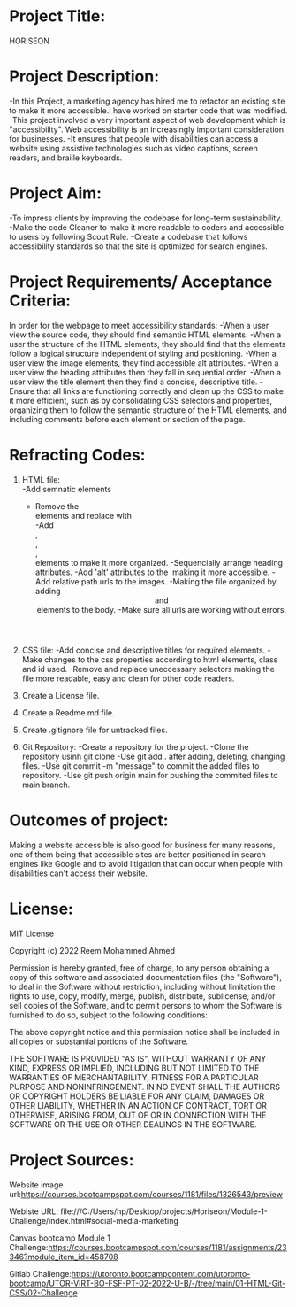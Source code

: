 # Project Title:
HORISEON

# Project Description:

-In this Project, a marketing agency has hired me to refactor an existing site to make it more accessible.I have worked on starter code that was modified. 
-This project involved a very important aspect of web development which is "accessibility". Web accessibility is an increasingly important consideration for businesses. 
-It ensures that people with disabilities can access a website using assistive technologies such as video captions, screen readers, and braille keyboards.

# Project Aim:

-To impress clients by improving the codebase for long-term sustainability.
-Make the code Cleaner to make it more readable to coders and accessible to users by following Scout Rule.
-Create a codebase that follows accessibility standards so that the site is optimized for search engines.


# Project Requirements/ Acceptance Criteria:

In order for the webpage to meet accessibility standards:
-When a user view the source code, they should find semantic HTML elements.
-When a user the structure of the HTML elements, they should find that the elements follow a logical structure independent of styling and positioning.
-When a user view the image elements, they find accessible alt attributes.
-When a user view the heading attributes then they fall in sequential order.
-When a user view the title element then they  find a concise, descriptive title.
-Ensure that all links are functioning correctly and clean up the CSS to make it more efficient, such as by consolidating CSS selectors and properties, organizing them to follow the semantic structure of the HTML elements, and including comments before each element or section of the page.

# Refracting Codes:
1. HTML file:   
    -Add semnatic elements
    - Remove the <div> elements and replace with <section>
    -Add <main>, <article>, <aside>, <nav> elements to make it more organized.
    -Sequencially arrange heading attributes.
    -Add 'alt' attributes to the <img src> making it more  accessible.
    -Add relative path urls to the images.
    -Making the file organized by adding <header> and <footer> elements to the body.
    -Make sure all urls are working without errors.

2. CSS file:
    -Add concise and descriptive titles for required elements.
    -Make changes to the css properties according to html elements, class and id used.
    -Remove and replace uneccessary selectors making the file more readable, easy and clean for other code readers.
3. Create a License file.
4. Create a Readme.md file.
5. Create .gitignore file for untracked files.

6. Git Repository:
    -Create a repository for the project.
    -Clone the repository usinh git clone <link>
    -Use git add . after adding, deleting, changing files.
    -Use git commit -m "message" to commit the added files to repository.
    -Use git push origin main for pushing the commited files to main branch.


# Outcomes of project:

Making a website accessible is also good for business for many reasons, one of them being that accessible sites are better positioned in search engines like Google and to avoid litigation that can occur when people with disabilities can't access their website.

# License:

MIT License

Copyright (c) 2022 Reem Mohammed Ahmed

Permission is hereby granted, free of charge, to any person obtaining a copy
of this software and associated documentation files (the "Software"), to deal
in the Software without restriction, including without limitation the rights
to use, copy, modify, merge, publish, distribute, sublicense, and/or sell
copies of the Software, and to permit persons to whom the Software is
furnished to do so, subject to the following conditions:

The above copyright notice and this permission notice shall be included in all
copies or substantial portions of the Software.

THE SOFTWARE IS PROVIDED "AS IS", WITHOUT WARRANTY OF ANY KIND, EXPRESS OR
IMPLIED, INCLUDING BUT NOT LIMITED TO THE WARRANTIES OF MERCHANTABILITY,
FITNESS FOR A PARTICULAR PURPOSE AND NONINFRINGEMENT. IN NO EVENT SHALL THE
AUTHORS OR COPYRIGHT HOLDERS BE LIABLE FOR ANY CLAIM, DAMAGES OR OTHER
LIABILITY, WHETHER IN AN ACTION OF CONTRACT, TORT OR OTHERWISE, ARISING FROM,
OUT OF OR IN CONNECTION WITH THE SOFTWARE OR THE USE OR OTHER DEALINGS IN THE
SOFTWARE.


# Project Sources:

Website image url:https://courses.bootcampspot.com/courses/1181/files/1326543/preview

Webiste URL: file:///C:/Users/hp/Desktop/projects/Horiseon/Module-1-Challenge/index.html#social-media-marketing

Canvas bootcamp Module 1 Challenge:https://courses.bootcampspot.com/courses/1181/assignments/23346?module_item_id=458708

Gitlab Challenge:https://utoronto.bootcampcontent.com/utoronto-bootcamp/UTOR-VIRT-BO-FSF-PT-02-2022-U-B/-/tree/main/01-HTML-Git-CSS/02-Challenge
